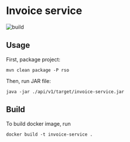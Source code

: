# Invoice service
![build](https://travis-ci.org/rso-vaje-6315/invoice-service.svg)

## Usage

First, package project:

`mvn clean package -P rso`

Then, run JAR file:

`java -jar ./api/v1/target/invoice-service.jar`

## Build

To build docker image, run

`docker build -t invoice-service .`